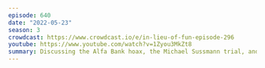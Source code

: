 ```yaml
---
episode: 640
date: "2022-05-23"
season: 3
crowdcast: https://www.crowdcast.io/e/in-lieu-of-fun-episode-296
youtube: https://www.youtube.com/watch?v=1Zyou3MkZt8
summary: Discussing the Alfa Bank hoax, the Michael Sussmann trial, and John Durham
---
```

